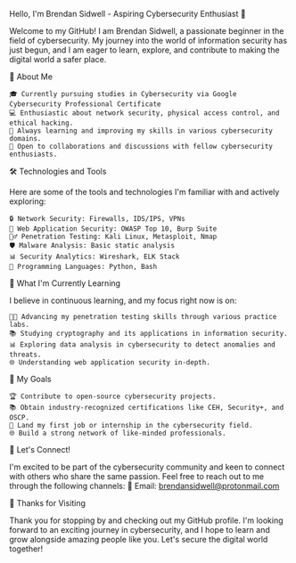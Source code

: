 <!---
b-sidwell/b-sidwell is a ✨ special ✨ repository because its `README.md` (this file) appears on your GitHub profile.
You can click the Preview link to take a look at your changes.
--->
Hello, I'm Brendan Sidwell - Aspiring Cybersecurity Enthusiast 👋

Welcome to my GitHub! I am Brendan Sidwell, a passionate beginner in the field of cybersecurity. My journey into the world of information security has just begun, and I am eager to learn, explore, and contribute to making the digital world a safer place.

🧠 About Me

    🎓 Currently pursuing studies in Cybersecurity via Google Cybersecurity Professional Certificate
    💻 Enthusiastic about network security, physical access control, and ethical hacking.
    🌱 Always learning and improving my skills in various cybersecurity domains.
    🤝 Open to collaborations and discussions with fellow cybersecurity enthusiasts.

🛠️ Technologies and Tools

Here are some of the tools and technologies I'm familiar with and actively exploring:

    🔒 Network Security: Firewalls, IDS/IPS, VPNs
    🔐 Web Application Security: OWASP Top 10, Burp Suite
    🕵️‍♂️ Penetration Testing: Kali Linux, Metasploit, Nmap
    🛡️ Malware Analysis: Basic static analysis
    📊 Security Analytics: Wireshark, ELK Stack
    🐍 Programming Languages: Python, Bash

🌱 What I'm Currently Learning

I believe in continuous learning, and my focus right now is on:

    👩‍💻 Advancing my penetration testing skills through various practice labs.
    📚 Studying cryptography and its applications in information security.
    📊 Exploring data analysis in cybersecurity to detect anomalies and threats.
    🌐 Understanding web application security in-depth.

🌟 My Goals

    🏆 Contribute to open-source cybersecurity projects.
    📚 Obtain industry-recognized certifications like CEH, Security+, and OSCP.
    💼 Land my first job or internship in the cybersecurity field.
    🌐 Build a strong network of like-minded professionals.

🤝 Let's Connect!

I'm excited to be part of the cybersecurity community and keen to connect with others who share the same passion. Feel free to reach out to me through the following channels:
    📧 Email: brendansidwell@protonmail.com

🙏 Thanks for Visiting

Thank you for stopping by and checking out my GitHub profile. I'm looking forward to an exciting journey in cybersecurity, and I hope to learn and grow alongside amazing people like you. Let's secure the digital world together!
